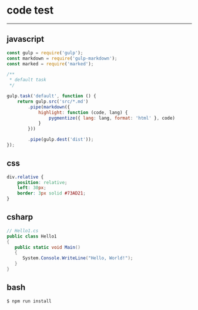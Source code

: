 # code test

-------------

## javascript
```javascript
const gulp = require('gulp');
const markdown = require('gulp-markdown');
const marked = require('marked');

/**
 * default task
 */

gulp.task('default', function () {
    return gulp.src('src/*.md')
        .pipe(markdown({
            highlight: function (code, lang) {
                pygmentize({ lang: lang, format: 'html' }, code)
            }
        }))

        .pipe(gulp.dest('dist'));
});
```
## css
```css
div.relative {
    position: relative;
    left: 30px;
    border: 3px solid #73AD21;
}
```
## csharp
```csharp
// Hello1.cs
public class Hello1
{
   public static void Main()
   {
      System.Console.WriteLine("Hello, World!");
   }
}
```
## bash
```bash
$ npm run install
```


